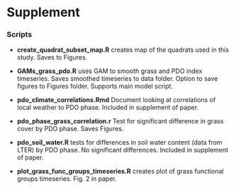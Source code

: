 # Supplement

### Scripts

* __create_quadrat_subset_map.R__ creates map of the quadrats used in this study. Saves to Figures.

* __GAMs_grass_pdo.R__ uses GAM to smooth grass and PDO index timeseries. Saves smoothed timeseries to data folder. Option to save figures to Figures folder. Supports main model script. 

* __pdo_climate_correlations.Rmd__ Document looking at correlations of local weather to PDO phase. Included in supplement of paper. 

* __pdo_phase_grass_correlation.r__ Test for significant difference in grass cover by PDO phase. Saves Figures.

* __pdo_soil_water.R__ tests for differences in soil water content (data from LTER) by PDO phase. No significant differences. Included in supplement of paper. 

* __plot_grass_func_groups_timeseries.R__ creates plot of grass functional groups timeseries. Fig. 2 in paper. 